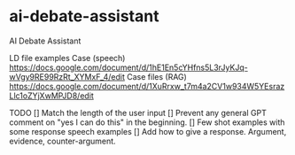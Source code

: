 # ai-debate-assistant
AI Debate Assistant


LD file examples
Case (speech)
https://docs.google.com/document/d/1hE1En5cYHfns5L3rJyKJq-wVgy9RE99RzRt_XYMxF_4/edit
Case files (RAG)
https://docs.google.com/document/d/1XuRrxw_t7m4a2CV1w934W5YEsrazLlc1oZYjXwMPJD8/edit


TODO 
[] Match the length of the user input
[] Prevent any general GPT comment on "yes I can do this" in the beginning.
[] Few shot examples with some response speech examples
[] Add how to give a response. Argument, evidence, counter-argument.  

